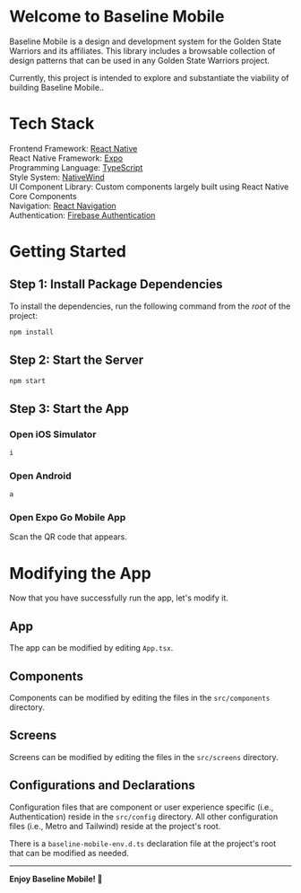 # Welcome to Baseline Mobile

Baseline Mobile is a design and development system for the Golden State Warriors and its affiliates. This library includes a browsable collection of design patterns that can be used in any Golden State Warriors project.

Currently, this project is intended to explore and substantiate the viability of building Baseline Mobile..

# Tech Stack

Frontend Framework: [React Native](https://reactnative.dev) \
React Native Framework: [Expo](https://expo.dev/) \
Programming Language: [TypeScript](https://www.typescriptlang.org) \
Style System: [NativeWind](https://www.nativewind.dev) \
UI Component Library: Custom components largely built using React Native Core Components \
Navigation: [React Navigation](https://reactnative.dev/docs/navigation) \
Authentication: [Firebase Authentication](https://firebase.google.com/docs/auth)

# Getting Started

## Step 1: Install Package Dependencies

To install the dependencies, run the following command from the _root_ of the project:

```bash
npm install
```

## Step 2: Start the Server

```bash
npm start
```

## Step 3: Start the App

### Open iOS Simulator

```bash
i
```

### Open Android

```bash
a
```

### Open Expo Go Mobile App

Scan the QR code that appears.

# Modifying the App

Now that you have successfully run the app, let's modify it.

## App

The app can be modified by editing `App.tsx`.

## Components

Components can be modified by editing the files in the `src/components` directory.

## Screens

Screens can be modified by editing the files in the `src/screens` directory.

## Configurations and Declarations

Configuration files that are component or user experience specific (i.e., Authentication) reside in the `src/config` directory. All other configuration files (i.e., Metro and Tailwind) reside at the project's root.

There is a `baseline-mobile-env.d.ts` declaration file at the project's root that can be modified as needed.

---
**Enjoy Baseline Mobile! :partying_face:**